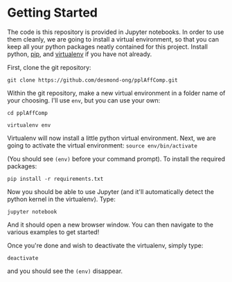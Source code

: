 # Getting Started

The code is this repository is provided in Jupyter notebooks. 
In order to use them cleanly, we are going to install a virtual environment, so that you can keep all your python packages neatly contained for this project. 
Install python, [pip](https://pip.pypa.io/en/stable/installing/), and [virtualenv](https://virtualenv.pypa.io/en/stable/installation/) if you have not already.

First, clone the git repository:

`git clone https://github.com/desmond-ong/pplAffComp.git`

Within the git repository, make a new virtual environment in a folder name of your choosing. I'll use `env`, but you can use your own:

`cd pplAffComp`

`virtualenv env`

Virtualenv will now install a little python virtual environment. Next, we are going to activate the virtual environment:
`source env/bin/activate`

(You should see `(env)` before your command prompt). To install the required packages:


`pip install -r requirements.txt`

Now you should be able to use Jupyter (and it'll automatically detect the python kernel in the virtualenv). Type:

`jupyter notebook`

And it should open a new browser window. You can then navigate to the various examples to get started!


Once you're done and wish to deactivate the virtualenv, simply type:

`deactivate`

and you should see the `(env)` disappear.
